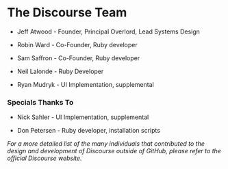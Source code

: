 # The Discourse Team

* Jeff Atwood - Founder, Principal Overlord, Lead Systems Design

* Robin Ward - Co-Founder, Ruby developer

* Sam Saffron - Co-Founder, Ruby developer

* Neil Lalonde - Ruby Developer

* Ryan Mudryk - UI Implementation, supplemental

### Specials Thanks To

* Nick Sahler - UI Implementation, supplemental

* Don Petersen - Ruby developer, installation scripts

*For a more detailed list of the many individuals that contributed to the design and development of Discourse outside of GitHub, please refer to the official Discourse website.*
